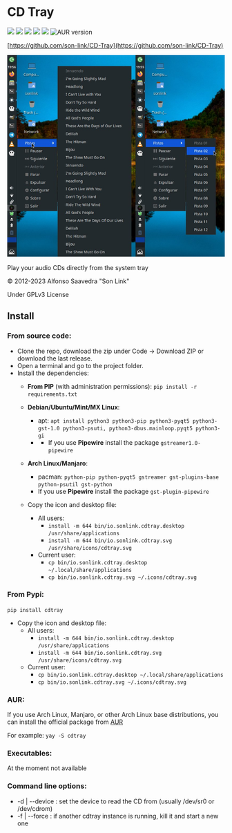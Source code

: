 # CD Tray

![](https://img.shields.io/github/license/son-link/CD-Tray)
![](https://img.shields.io/github/downloads/son-link/CD-Tray/total)
![](https://img.shields.io/github/stars/son-link/CD-Tray)
![](https://img.shields.io/pypi/v/cdtray)
![](https://img.shields.io/pypi/dm/cdtray?label=downloas%20on%20PyPis)
![AUR version](https://img.shields.io/aur/version/cdtray)

[https://github.com/son-link/CD-Tray](https://github.com/son-link/CD-Tray)

![CD TRay screenshot](screenshot.jpg)

Play your audio CDs directly from the system tray

&copy; 2012-2023 Alfonso Saavedra "Son Link"

Under GPLv3 License

## Install

### From source code:

* Clone the repo, download the zip under Code -> Download ZIP or download the last release.
* Open a terminal and go to the project folder.
* Install the dependencies:
  * **From PIP** (with administration permissions): `pip install -r requirements.txt`
  * **Debian/Ubuntu/Mint/MX Linux**:
    * apt: `apt install python3 python3-pip python3-pyqt5 python3-gst-1.0 python3-psuti, python3-dbus.mainloop.pyqt5 python3-gi`
	* * If you use **Pipewire** install the package `gstreamer1.0-pipewire` 
  * **Arch Linux/Manjaro**:
    * pacman: `python-pip python-pyqt5 gstreamer gst-plugins-base python-psutil gst-python`
    * If you use **Pipewire** install the package `gst-plugin-pipewire`

  * Copy the icon and desktop file:
    * All users:
      * `install -m 644 bin/io.sonlink.cdtray.desktop /usr/share/applications`
  	  * `install -m 644 bin/io.sonlink.cdtray.svg /usr/share/icons/cdtray.svg`
  	* Current user:
  	  * `cp bin/io.sonlink.cdtray.desktop ~/.local/share/applications`
  	  * `cp bin/io.sonlink.cdtray.svg ~/.icons/cdtray.svg`

### From Pypi:

`pip install cdtray`

* Copy the icon and desktop file:
	* All users:
		* `install -m 644 bin/io.sonlink.cdtray.desktop /usr/share/applications`
		* `install -m 644 bin/io.sonlink.cdtray.svg /usr/share/icons/cdtray.svg`
  	* Current user:
		 * `cp bin/io.sonlink.cdtray.desktop ~/.local/share/applications`
		* `cp bin/io.sonlink.cdtray.svg ~/.icons/cdtray.svg`

### AUR:

If you use Arch Linux, Manjaro, or other Arch Linux base distributions, you can install the official package from [AUR](https://aur.archlinux.org/packages/cdtray)

For example: `yay -S cdtray`

### Executables:

At the moment not available

### Command line options:

* -d | --device <device>: set the device to read the CD from (usually /dev/sr0 or /dev/cdrom)
* -f | --force : if another cdtray instance is running, kill it and start a new one
